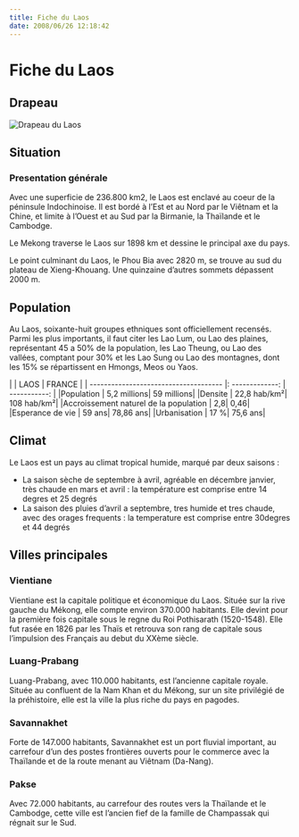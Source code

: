 ```yaml
---
title: Fiche du Laos
date: 2008/06/26 12:18:42
---
```

# Fiche du Laos

## Drapeau

![Drapeau du Laos ](blog/Fiche-du-laos/1214470058Q382.jpg "Drapeau du Laos ")
## Situation
### Presentation générale

Avec une superficie de 236.800 km2, le Laos est enclavé au coeur de la péninsule Indochinoise. Il est bordé à l’Est et au Nord par le Viêtnam et la Chine, et limite à l’Ouest et au Sud par la Birmanie, la Thaïlande et le Cambodge.

Le Mekong traverse le Laos sur 1898 km et dessine le principal axe du pays.

Le point culminant du Laos, le Phou Bia avec 2820 m, se trouve au sud du plateau de Xieng-Khouang. Une quinzaine d’autres sommets dépassent 2000 m.

## Population

Au Laos, soixante-huit groupes ethniques sont officiellement recensés. Parmi les plus importants, il faut citer les Lao Lum, ou Lao des plaines, représentant 45 a 50% de la population, les Lao Theung, ou Lao des vallées, comptant pour 30% et les Lao Sung ou Lao des montagnes, dont les 15% se répartissent en Hmongs, Meos ou Yaos.

|                                       |       LAOS      |    FRANCE    |
| ------------------------------------- |: -------------: | -----------: |
|Population                             |     5,2 millions|  	59 millions|
|Densite                                |     22,8 hab/km²|   108 hab/km²|
|Accroissement naturel de la population |              2,8|          0,46|
|Esperance de vie                       |           59 ans|     78,86 ans|
|Urbanisation                           |            17 %|      75,6 ans|

## Climat

Le Laos est un pays au climat tropical humide, marqué par deux saisons :

- La saison sèche de septembre à avril, agréable en décembre janvier, très chaude en mars et avril : la température est comprise entre 14 degres et 25 degrés
- La saison des pluies d’avril a septembre, tres humide et tres chaude, avec des orages frequents : la temperature est comprise entre 30degres et 44 degrés

## Villes principales
### Vientiane

Vientiane est la capitale politique et économique du Laos. Située sur la rive gauche du Mékong, elle compte environ 370.000 habitants. Elle devint pour la première fois capitale sous le regne du Roi Pothisarath (1520-1548). Elle fut rasée en 1826 par les Thaïs et retrouva son rang de capitale sous l’impulsion des Français au debut du XXème siècle.

### Luang-Prabang

Luang-Prabang, avec 110.000 habitants, est l’ancienne capitale royale. Située au confluent de la Nam Khan et du Mékong, sur un site privilégié de la préhistoire, elle est la ville la plus riche du pays en pagodes.

### Savannakhet

Forte de 147.000 habitants, Savannakhet est un port fluvial important, au carrefour d’un des postes frontières ouverts pour le commerce avec la Thaïlande et de la route menant au Viêtnam (Da-Nang).

### Pakse

Avec 72.000 habitants, au carrefour des routes vers la Thaïlande et le Cambodge, cette ville est l’ancien fief de la famille de Champassak qui régnait sur le Sud.
